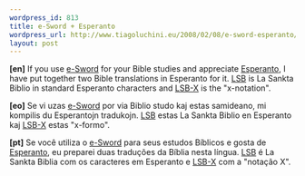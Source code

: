 ```yaml
--- 
wordpress_id: 813
title: e-Sword + Esperanto
wordpress_url: http://www.tiagoluchini.eu/2008/02/08/e-sword-esperanto/
layout: post
---
```

<strong>[en]</strong> If you use <a href="http://www.e-sword.net/" target="_blank">e-Sword</a> for your Bible studies and appreciate <a href="http://en.lernu.net" target="_blank">Esperanto</a>, I have put together two Bible translations in Esperanto for it. <a href="http://www.tiagoluchini.eu/downloads/lsb.bbl">LSB</a> is La Sankta Biblio in standard Esperanto characters and <a href="http://www.tiagoluchini.eu/downloads/lsb-x.bbl">LSB-X</a> is the "x-notation".

<strong>[eo]</strong> Se vi uzas <a href="http://www.e-sword.net/" target="_blank">e-Sword</a> por via Biblio studo kaj estas samideano, mi kompilis du Esperantojn tradukojn. <a href="http://www.tiagoluchini.eu/downloads/lsb.bbl">LSB</a> estas La Sankta Biblio en Esperanto kaj <a href="http://www.tiagoluchini.eu/downloads/lsb-x.bbl">LSB-X</a> estas "x-formo".

<strong>[pt]</strong> Se você utiliza o <a href="http://www.e-sword.net/" target="_blank">e-Sword</a> para seus estudos Bíblicos e gosta de <a href="http://pt.lernu.net" target="_blank">Esperanto</a>, eu preparei duas traduções  da Bíblia nesta língua. <a href="http://www.tiagoluchini.eu/downloads/lsb.bbl">LSB</a> é La Sankta Biblia com os caracteres em Esperanto e <a href="http://www.tiagoluchini.eu/downloads/lsb-x.bbl">LSB-X</a> com a "notação X".
